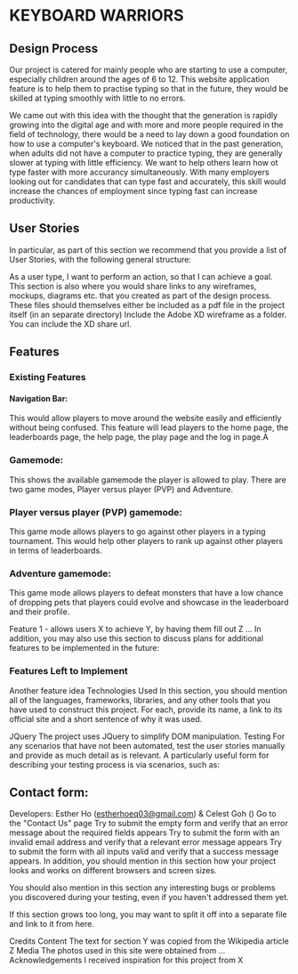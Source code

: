 # **KEYBOARD WARRIORS**
## **Design Process**
Our project is catered for mainly people who are starting to use a computer, especially children around the ages of 6 to 12. This website application feature is to help them to practise typing so that in the future, they would be skilled at typing smoothly with little to no errors.

We came out with this idea with the thought that the generation is rapidly growing into the digital age and with more and more people required in the field of technology, there would be a need to lay down a good foundation on how to use a computer's keyboard. We noticed that in the past generation, when adults did not have a computer to practice typing, they are generally slower at typing with little efficiency. We want to help others learn how ot type faster with more accurancy simultaneously. With many employers looking out for candidates that can type fast and accurately, this skill would increase the chances of employment since typing fast can increase productivity. 

## **User Stories**
In particular, as part of this section we recommend that you provide a list of User Stories, with the following general structure:

As a user type, I want to perform an action, so that I can achieve a goal.
This section is also where you would share links to any wireframes, mockups, diagrams etc. that you created as part of the design process. These files should themselves either be included as a pdf file in the project itself (in an separate directory) Include the Adobe XD wireframe as a folder. You can include the XD share url.

## **Features**
### **Existing Features**

#### Navigation Bar:
This would allow players to move around the website easily and efficiently without being confused. This feature will lead players to the home page, the leaderboards page, the help page, the play page and the log in page.A

### Gamemode:
This shows the available gamemode the player is allowed to play. There are two game modes, Player versus player (PVP) and Adventure. 

### Player versus player (PVP) gamemode:
This game mode allows players to go against other players in a typing tournament. This would help other players to rank up against other players in terms of leaderboards. 

### Adventure gamemode:
This game mode allows players to defeat monsters that have a low chance of dropping pets that players could evolve and showcase in the leaderboard and their profile.


Feature 1 - allows users X to achieve Y, by having them fill out Z
...
In addition, you may also use this section to discuss plans for additional features to be implemented in the future:

### **Features Left to Implement**
Another feature idea
Technologies Used
In this section, you should mention all of the languages, frameworks, libraries, and any other tools that you have used to construct this project. For each, provide its name, a link to its official site and a short sentence of why it was used.

JQuery
The project uses JQuery to simplify DOM manipulation.
Testing
For any scenarios that have not been automated, test the user stories manually and provide as much detail as is relevant. A particularly useful form for describing your testing process is via scenarios, such as:

## Contact form:
Developers: Esther Ho (estherhoeq03@gmail.com) & Celest Goh ()
Go to the "Contact Us" page
Try to submit the empty form and verify that an error message about the required fields appears
Try to submit the form with an invalid email address and verify that a relevant error message appears
Try to submit the form with all inputs valid and verify that a success message appears.
In addition, you should mention in this section how your project looks and works on different browsers and screen sizes.

You should also mention in this section any interesting bugs or problems you discovered during your testing, even if you haven't addressed them yet.

If this section grows too long, you may want to split it off into a separate file and link to it from here.

Credits
Content
The text for section Y was copied from the Wikipedia article Z
Media
The photos used in this site were obtained from ...
Acknowledgements
I received inspiration for this project from X